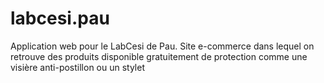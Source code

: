 # labcesi.pau
Application web pour le LabCesi de Pau. Site e-commerce dans lequel on retrouve des produits disponible gratuitement de protection comme une visière anti-postillon ou un stylet
